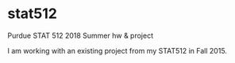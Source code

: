 # stat512
Purdue STAT 512 2018 Summer hw &amp; project

I am working with an existing project from my STAT512 in Fall 2015. 
